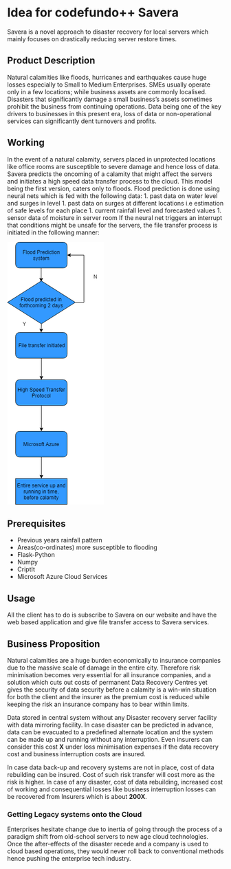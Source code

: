 # Idea for codefundo++ Savera
Savera is a novel approach to disaster recovery for local servers which mainly focuses on drastically reducing server restore times.

## Product Description
Natural calamities like floods, hurricanes and earthquakes cause huge losses especially to Small to Medium Enterprises. SMEs usually operate only in a few locations; while business assets are commonly localised. Disasters that significantly damage a small business’s assets sometimes prohibit the business from continuing operations. Data being one of the key drivers to businesses in this present era, loss of data or non-operational services can significantly dent turnovers and profits.

## Working
In the event of a natural calamity, servers placed in unprotected locations like office rooms are susceptible to severe damage and hence loss of data. Savera predicts the oncoming of a calamity that might affect the servers and initiates a high speed data transfer process to the cloud.
This model being the first version, caters only to floods. Flood prediction is done using neural nets which is fed with the following data:
	1. past data on water level and surges in level 
	1. past data on surges at different locations i.e 		   estimation of safe levels for each place
	1. current rainfall level and forecasted values
   	1. sensor data of moisture in server room
If the neural net triggers an interrupt that conditions might be unsafe for the servers, the file transfer process is initiated in the following manner:

![alt text](https://github.com/VidhathB/Savera/blob/master/MSFT.png)


## Prerequisites
- Previous years rainfall pattern
- Areas(co-ordinates) more susceptible to flooding
- Flask-Python
- Numpy
- CriptIt
- Microsoft Azure Cloud Services

## Usage   
All the client has to do is subscribe to Savera on our website and have the web based application and give file transfer access to Savera services.

## Business Proposition
Natural calamities are a huge burden economically to insurance companies due to the massive scale of damage in the entire city. Therefore risk minimisation becomes very essential for all insurance companies, and a solution which cuts out costs of permanent Data Recovery Centres yet gives the security of data security before a calamity is a win-win situation for both the client and the insurer as the premium cost is reduced while keeping the risk an insurance company has to bear within limits. 

Data stored in central system without any Disaster recovery server facility with data mirroring facility. In case disaster can be predicted in advance, data can be evacuated to a predefined alternate location and the system can be made up and running without any interruption. Even insurers can consider this cost **X** under loss minimisation expenses if the data recovery cost and business interruption costs are insured. 

In case data back-up and recovery systems are not in place, cost of data rebuilding can be insured. Cost of such risk transfer will cost more as the risk is higher. In case of any disaster, cost of data rebuilding, increased cost of working and consequential losses like business interruption losses can be recovered from Insurers which is about **200X**.

### Getting Legacy systems onto the Cloud
Enterprises hesitate change due to inertia of going through the process of a paradigm shift from old-school servers to new age cloud technologies. Once the after-effects of the disaster recede and a company is used to cloud based operations, they would never roll back to conventional methods hence pushing the enterprise tech industry.  
   


